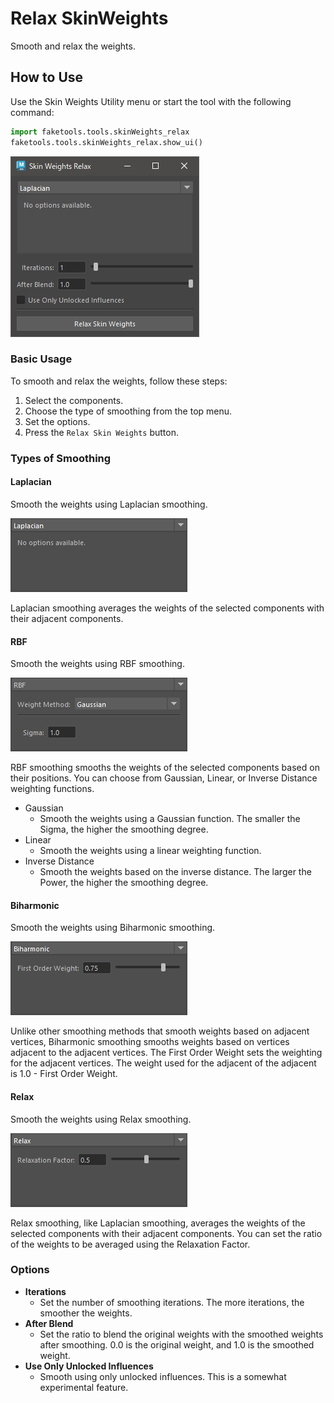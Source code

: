 # Relax SkinWeights

Smooth and relax the weights.

## How to Use

Use the Skin Weights Utility menu or start the tool with the following command:

```python
import faketools.tools.skinWeights_relax
faketools.tools.skinWeights_relax.show_ui()
```

![image001](images/skinWeights_relax/image001.png)

### Basic Usage

To smooth and relax the weights, follow these steps:

1. Select the components.
2. Choose the type of smoothing from the top menu.
3. Set the options.
4. Press the `Relax Skin Weights` button.

### Types of Smoothing

#### Laplacian

Smooth the weights using Laplacian smoothing.

![image002](images/skinWeights_relax/image002.png)

Laplacian smoothing averages the weights of the selected components with their adjacent components.

#### RBF

Smooth the weights using RBF smoothing.

![image003](images/skinWeights_relax/image003.png)

RBF smoothing smooths the weights of the selected components based on their positions. You can choose from Gaussian, Linear, or Inverse Distance weighting functions.

- Gaussian
  - Smooth the weights using a Gaussian function. The smaller the Sigma, the higher the smoothing degree.
- Linear
  - Smooth the weights using a linear weighting function.
- Inverse Distance
  - Smooth the weights based on the inverse distance. The larger the Power, the higher the smoothing degree.

#### Biharmonic

Smooth the weights using Biharmonic smoothing.

![image006](images/skinWeights_relax/image006.png)

Unlike other smoothing methods that smooth weights based on adjacent vertices, Biharmonic smoothing smooths weights based on vertices adjacent to the adjacent vertices. The First Order Weight sets the weighting for the adjacent vertices. The weight used for the adjacent of the adjacent is 1.0 - First Order Weight.

#### Relax

Smooth the weights using Relax smoothing.

![image007](images/skinWeights_relax/image007.png)

Relax smoothing, like Laplacian smoothing, averages the weights of the selected components with their adjacent components. You can set the ratio of the weights to be averaged using the Relaxation Factor.

### Options

- **Iterations**
  - Set the number of smoothing iterations. The more iterations, the smoother the weights.
- **After Blend**
  - Set the ratio to blend the original weights with the smoothed weights after smoothing. 0.0 is the original weight, and 1.0 is the smoothed weight.
- **Use Only Unlocked Influences**
  - Smooth using only unlocked influences. This is a somewhat experimental feature.
